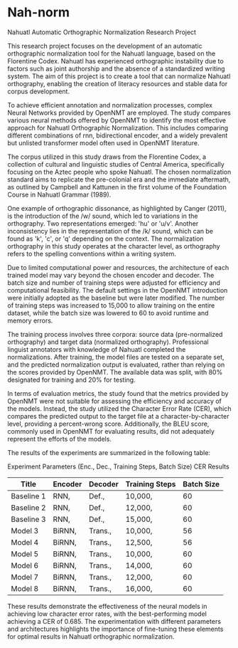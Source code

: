 # Nah-norm

Nahuatl Automatic Orthographic Normalization Research Project

This research project focuses on the development of an automatic orthographic normalization tool for the Nahuatl language, based on the Florentine Codex. Nahuatl has experienced orthographic instability due to factors such as joint authorship and the absence of a standardized writing system. The aim of this project is to create a tool that can normalize Nahuatl orthography, enabling the creation of literacy resources and stable data for corpus development.

To achieve efficient annotation and normalization processes, complex Neural Networks provided by OpenNMT are employed. The study compares various neural methods offered by OpenNMT to identify the most effective approach for Nahuatl Orthographic Normalization. This includes comparing different combinations of rnn, bidirectional encoder, and a widely prevalent but unlisted transformer model often used in OpenNMT literature.

The corpus utilized in this study draws from the Florentine Codex, a collection of cultural and linguistic studies of Central America, specifically focusing on the Aztec people who spoke Nahuatl. The chosen normalization standard aims to replicate the pre-colonial era and the immediate aftermath, as outlined by Campbell and Kattunen in the first volume of the Foundation Course in Nahuatl Grammar (1989).

One example of orthographic dissonance, as highlighted by Canger (2011), is the introduction of the /w/ sound, which led to variations in the orthography. Two representations emerged: 'hu' or 'u/v'. Another inconsistency lies in the representation of the /k/ sound, which can be found as 'k', 'c', or 'q' depending on the context. The normalization orthography in this study operates at the character level, as orthography refers to the spelling conventions within a writing system.

Due to limited computational power and resources, the architecture of each trained model may vary beyond the chosen encoder and decoder. The batch size and number of training steps were adjusted for efficiency and computational feasibility. The default settings in the OpenNMT introduction were initially adopted as the baseline but were later modified. The number of training steps was increased to 15,000 to allow training on the entire dataset, while the batch size was lowered to 60 to avoid runtime and memory errors.

The training process involves three corpora: source data (pre-normalized orthography) and target data (normalized orthography). Professional linguist annotators with knowledge of Nahuatl completed the normalizations. After training, the model files are tested on a separate set, and the predicted normalization output is evaluated, rather than relying on the scores provided by OpenNMT. The available data was split, with 80% designated for training and 20% for testing.

In terms of evaluation metrics, the study found that the metrics provided by OpenNMT were not suitable for assessing the efficiency and accuracy of the models. Instead, the study utilized the Character Error Rate (CER), which compares the predicted output to the target file at a character-by-character level, providing a percent-wrong score. Additionally, the BLEU score, commonly used in OpenNMT for evaluating results, did not adequately represent the efforts of the models.

The results of the experiments are summarized in the following table:

Experiment	Parameters (Enc., Dec., Training Steps, Batch Size)	CER Results

|Title|Encoder|Decoder|Training Steps|Batch Size|
---- | ----- | ----- | ------ | ------
| Baseline 1 | RNN, | Def., | 10,000,  | 60	| 17.63 |
| Baseline 2 | RNN, | Def., | 12,000, | 60	| 12.56 |
| Baseline 3 |	RNN, | Def., | 15,000, | 60	| 14.63 |
| Model 3 | BiRNN, | Trans., | 10,000, | 56	| 2.2 |
| Model 4	| BiRNN, | Trans., | 12,500, | 56	| 1.2 |
| Model 5	| BiRNN, | Trans., | 10,000, | 60	| 0.703 |
| Model 6	| BiRNN, | Trans., | 14,000, | 60	| 0.685 |
| Model 7	| BiRNN, | Trans., | 12,000, | 60	| 0.703 |
| Model 8	| BiRNN, | Trans., | 16,000, | 60 |	0.703 |

These results demonstrate the effectiveness of the neural models in achieving low character error rates, with the best-performing model achieving a CER of 0.685. The experimentation with different parameters and architectures highlights the importance of fine-tuning these elements for optimal results in Nahuatl orthographic normalization.
